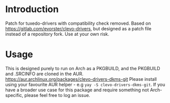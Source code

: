 # Introduction
Patch for tuxedo-drivers with compatibility check removed.
Based on https://gitlab.com/evorster/clevo-drivers, but designed as a patch file instead of a repository fork.
Use at your own risk.

# Usage
This is designed purely to run on Arch as a PKGBUILD, and the PKGBUILD and .SRCINFO are cloned in the AUR.
https://aur.archlinux.org/packages/clevo-drivers-dkms-git
Please install using your favourite AUR helper - e.g `yay -S clevo-drivers-dkms-git`.
If you have a broader use case for this package and require something not Arch-specific, please feel free to log an issue.
